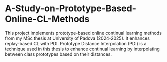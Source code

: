 # A-Study-on-Prototype-Based-Online-CL-Methods
This project implements prototype-based online continual learning methods from my MSc thesis at University of Padova (2024-2025). It enhances replay-based CL with PDI. Prototype Distance Interpolation (PDI) is a technique used in this thesis to enhance continual learning by interpolating between class prototypes based on their distances.
